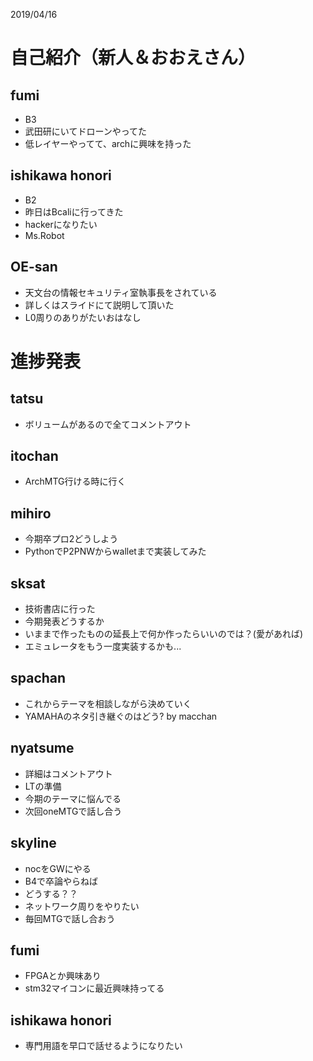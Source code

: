 2019/04/16

# 自己紹介（新人＆おおえさん）

## fumi
- B3
- 武田研にいてドローンやってた
- 低レイヤーやってて、archに興味を持った

## ishikawa honori
- B2
- 昨日はBcaliに行ってきた
- hackerになりたい
- Ms.Robot

## OE-san
- 天文台の情報セキュリティ室執事長をされている
- 詳しくはスライドにて説明して頂いた
- L0周りのありがたいおはなし

# 進捗発表

## tatsu
- ボリュームがあるので全てコメントアウト
<!--
190416 MTG
 - 今学期は卒プロ1
 - 中間の日程では所信表明
 - 最終の日程では，ポスター発表
 - TERMのテーマを引き続き, https://portal.sfc.wide.ad.jp/presentations/1726
 
概要
Remote Direct Memory Accessを用い(EtherパケットとPCIメッセージを変換)て，
監視対象ホストの物理アドレスを直接指定し値を取得することを繰り返すことで，
メモリダンプを取得する．
ここで取得できる物理メモリと値の組は，物理メモリをただ読み込んだだけなので，ただのバイナリの世界．
ここから監視対象ホストのOS内部のロジックを逆算・解析することで，監視対象ホストのOSのコンテキストを復元することが目的．監視対象ホストはx86-64 Linuxとする．
soraさんが作ったFPGAデバイスの手続きを呼び出し値を取得，逆算・解析のロジックを実装し，結果を出力するまでが現在の自分の研究の実装範囲
この手法を用いることで，監視対象ホストのCPUコアを使用することなく，解析ができるため，ベアメタルマシンの解析をゼロオーバーヘッドでできるようになる．(要調査)

在どこまで終わっているのか．
TERMでは，x86-64 Linuxのページング機構の解析ができた．(セグメント機構は使われていない)
監視対象ホストのローカルでgdbやobjdumpを用いてプロセスをみた時と，結果が一致していた．(条件付き(下で説明))

できなかったこと
ページング機構の値の起点となるのは，CR3レジスタの値だが，これはレジスタであるため，探すことができなかった．
なので，TERMではCR3レジスタの値を通知してもらうようにしていた．
CR3レジスタの値はプロセス毎に保持されているはずで，この値はtask_structにある．
動作中のLinuxの，どこらへんにtask_structがあるのかを，リモートかつ物理メモリのみ から探すのができなかった．
あとは，soraさんのFPGAデバイスを改善したい．短時間で大量のリクエストをFPGAデバイスに送ると，停止することがある
現状では，sleepを挟んで負荷を軽減したり，テーブルのエントリのうち，見るエントリを限定している．
短時間で全テーブルを読み込むことができれば，もう少しリアルタイム性を確保できる．(現在は時間がかかるため，カーネルパニック時の利用に限る，という前提で話しているが，早くなれば，動いているマシンにも応用できそう)
ただ，めちゃむずそう．FPGA勉強するのか？となっている．
発表でも突っ込まれたが，現状だとコアダンプとの違いがない．

今後やることのまとめ？
- Linuxのカーネル空間から`task_struct`を探す．
- それを物理アドレスのみから見つけられるようにする．
- FPGAデバイスの改善・勉強，
-->

## itochan
- ArchMTG行ける時に行く

## mihiro
- 今期卒プロ2どうしよう
- PythonでP2PNWからwalletまで実装してみた

## sksat
- 技術書店に行った
- 今期発表どうするか
- いままで作ったものの延長上で何か作ったらいいのでは？(愛があれば)
- エミュレータをもう一度実装するかも...

## spachan
- これからテーマを相談しながら決めていく
- YAMAHAのネタ引き継ぐのはどう? by macchan

## nyatsume
- 詳細はコメントアウト
- LTの準備
- 今期のテーマに悩んでる
 - 次回oneMTGで話し合う 
<!--
進捗
- CSの練習問題をとき進めていた
- LTのスライドに手を付け始めていました
- 週末風邪でしんだので大幅な進捗はないです
 - 自分の勉強もう少ししたかった...

一応前期までの進捗
- 高速パケット処理基盤上で動くLBロジックを実装した
- ipvsとの比較実験を行った。
 - マイクロベンチマークでの実験結果は実装LBがスループットにおいて大幅に上回ったが、HTTPベンチマークでの実験においてはスループットで有意な差は見られず。原因を解明できた部分と未解明な部分がある。

今期やりたいこと
termにするかwipにするか悩み中　そろそろtermに行きたい気持ちはある
- プラン1:前期の研究をそのまま進める。
 - 未消化な部分がまだ結構あるのでそこを解明したい気持ちはある
- プラン2:新しいことにチャレンジする。
 - まだはっきりとは浮かんでいないので時間がなさそうなら諦めます。春休み中のサマライズで色々読んだから何かしらあるかも...?
- どっちにするかはriverさんとも相談して早めに決めます

その他
- コンピューターシステムを進めています　楽しい！
- htrootがやばいのと、個人的に興味があったのでrgroot入りました
- LT何話そうか困ってます
- ぎじゅつしょてんいきたかった
-->

## skyline
- nocをGWにやる
- B4で卒論やらねば
- どうする？？
- ネットワーク周りをやりたい
- 毎回MTGで話し合おう

## fumi
- FPGAとか興味あり
- stm32マイコンに最近興味持ってる

## ishikawa honori
- 専門用語を早口で話せるようになりたい
